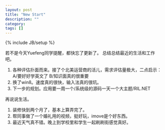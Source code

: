 ```yaml
---
layout: post
title: "New Start"
description: ""
category: 
tags: []
---
```

{% include JB/setup %}

若不是今天Yuefeng同学提醒，都快忘了更新了。
总结总结最近的生活和工作吧。

1. 各种评估扑面而来。接了个北美运营商的活儿，需求评估量极大，二点启示：A/要好好学英文了 B/知识面真的很重要
2. 换了win8。速度真的很快，输入法真的很坑。
3. 下一步的规划。应用要一周一个/系统级的源码一天一个大主题/RIL.NET


再说说生活。

1. 装修快到两个月了，基本上算弄完了。
2. 帮同事做了一个婚礼用的视频，挺好玩，imove是个好东西。
3. 最近天气真不错。晚上到学校里和学生一起刷刷街感觉真好。
